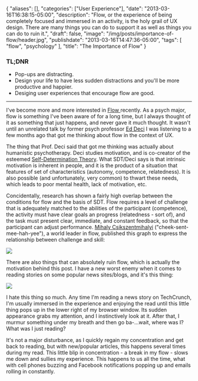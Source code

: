 {
   "aliases": [],
   "categories": ["User Experience"],
   "date": "2013-03-16T16:38:15-05:00",
   "description": "Flow, or the experience of being completely focused and immersed in an activity, is the holy grail of UX design. There are many things you can do to support it as well as things you can do to ruin it.",
   "draft": false,
   "image": "/img/posts/importance-of-flow/header.jpg",
   "publishdate": "2013-03-16T14:47:36-05:00",
   "tags": [
      "flow",
      "psychology"
   ],
   "title": "The Importance of Flow"
}

<div class="tldnr">
  <h3>TL;DNR</h3>
  <ul>
    <li>Pop-ups are distracting.</li>
    <li>Design your life to have less sudden distractions and you'll be more productive and happier.</li>
    <li>Desiging user experiences that encourage flow are good.</li>
  </ul>
</div>

---

I've become more and more interested in <a href="http://en.wikipedia.org/wiki/Flow_(psychology)">Flow </a>recently. As a psych major, flow is something I've been aware of for a long time, but I always thought of it as something that just happens, and never gave it much thought. It wasn't until an unrelated talk by former psych professor <a href="http://www.psych.rochester.edu/people/deci_edward/index.html">Ed Deci</a> I was listening to a few months ago that got me thinking about flow in the context of UX.

The thing that Prof. Deci said that got me thinking was actually about humanistic psychotherapy. Deci studies motivation, and is co-creator of the esteemed <a href="http://www.selfdeterminationtheory.org/">Self-Determination Theory</a>. What SDT/Deci says is that intrinsic motivation is inherent in people, and it is the product of a situation that features of set of characteristics (autonomy, competence, relatedness). It is also possible (and unfortunately, very common) to thwart these needs, which leads to poor mental health, lack of motivation, etc.

Concidentally, research has shown a fairly high overlap between the conditions for flow and the basis of SDT. Flow requires a level of challenge that is adequately matched to the abilities of the participant (competence), the activity must have clear goals an progress (relatedness - sort of), and the task must present clear, immediate, and constant feedback, so that the participant can adjust performance. <a href="http://en.wikipedia.org/wiki/Mihaly_Csikszentmihalyi">Mihaly Csikszentmihalyi</a> ("cheek-sent-mee-hah-yee"), a world leader in flow, published this graph to express the relationship between challenge and skill:

<img src="/img/posts/importance-of-flow/challenge-vs-skill.png" />

There are also things that can absolutely ruin flow, which is actually the motivation behind this post. I have a new worst enemy when it comes to reading stories on some popular news sites/blogs, and it's this thing:

<img src="/img/posts/importance-of-flow/comment-box.png" />

I hate this thing so much. Any time I'm reading a news story on TechCrunch, I'm usually immersed in the experience and enjoying the read until this little thing pops up in the lower right of my browser window. Its sudden appearance grabs my attention, and I instinctively look at it. After that, I murmur something under my breath and then go ba-...wait, where was I? What was I just reading?

It's not a major disturbance, as I quickly regain my concentration and get back to reading, but with new/popular articles, this happens several times during my read. This little blip in concentration - a break in my flow - slows me down and sullies my experience. This happens to us all the time, what with cell phones buzzing and Facebook notifications popping up and emails rolling in constantly.
